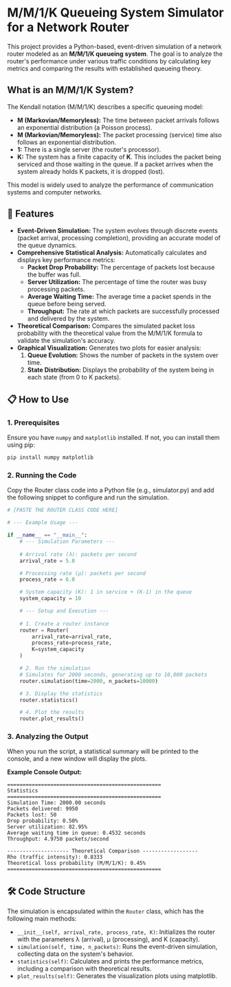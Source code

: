 # M/M/1/K Queueing System Simulator for a Network Router

This project provides a Python-based, event-driven simulation of a network router modeled as an **M/M/1/K queueing system**. The goal is to analyze the router's performance under various traffic conditions by calculating key metrics and comparing the results with established queueing theory.

## What is an M/M/1/K System?

The Kendall notation (M/M/1/K) describes a specific queueing model:
-   **M (Markovian/Memoryless):** The time between packet arrivals follows an exponential distribution (a Poisson process).
-   **M (Markovian/Memoryless):** The packet processing (service) time also follows an exponential distribution.
-   **1:** There is a single server (the router's processor).
-   **K:** The system has a finite capacity of **K**. This includes the packet being serviced and those waiting in the queue. If a packet arrives when the system already holds K packets, it is dropped (lost).

This model is widely used to analyze the performance of communication systems and computer networks.

## 🚀 Features

-   **Event-Driven Simulation:** The system evolves through discrete events (packet arrival, processing completion), providing an accurate model of the queue dynamics.
-   **Comprehensive Statistical Analysis:** Automatically calculates and displays key performance metrics:
    -   **Packet Drop Probability:** The percentage of packets lost because the buffer was full.
    -   **Server Utilization:** The percentage of time the router was busy processing packets.
    -   **Average Waiting Time:** The average time a packet spends in the queue before being served.
    -   **Throughput:** The rate at which packets are successfully processed and delivered by the system.
-   **Theoretical Comparison:** Compares the simulated packet loss probability with the theoretical value from the M/M/1/K formula to validate the simulation's accuracy.
-   **Graphical Visualization:** Generates two plots for easier analysis:
    1.  **Queue Evolution:** Shows the number of packets in the system over time.
    2.  **State Distribution:** Displays the probability of the system being in each state (from 0 to K packets).

## 📋 How to Use

### 1. Prerequisites

Ensure you have `numpy` and `matplotlib` installed. If not, you can install them using pip:

```bash
pip install numpy matplotlib
```

### 2. Running the Code

Copy the Router class code into a Python file (e.g., simulator.py) and add the following snippet to configure and run the simulation.

```python
# [PASTE THE ROUTER CLASS CODE HERE]

# --- Example Usage ---

if __name__ == "__main__":
    # --- Simulation Parameters ---
    
    # Arrival rate (λ): packets per second
    arrival_rate = 5.0

    # Processing rate (μ): packets per second
    process_rate = 6.0

    # System capacity (K): 1 in service + (K-1) in the queue
    system_capacity = 10

    # --- Setup and Execution ---
    
    # 1. Create a router instance
    router = Router(
        arrival_rate=arrival_rate,
        process_rate=process_rate,
        K=system_capacity
    )

    # 2. Run the simulation
    # Simulates for 2000 seconds, generating up to 10,000 packets
    router.simulation(time=2000, n_packets=10000)

    # 3. Display the statistics
    router.statistics()

    # 4. Plot the results
    router.plot_results()
```

### 3. Analyzing the Output

When you run the script, a statistical summary will be printed to the console, and a new window will display the plots.

**Example Console Output:**
```
==================================================
Statistics
==================================================
Simulation Time: 2000.00 seconds
Packets delivered: 9950
Packets lost: 50
Drop probability: 0.50%
Server utilization: 82.95%
Average waiting time in queue: 0.4532 seconds
Throughput: 4.9750 packets/second

-------------------- Theoretical Comparison ------------------
Rho (traffic intensity): 0.8333
Theoretical loss probability (M/M/1/K): 0.45%
==================================================
```

## 🛠️ Code Structure

The simulation is encapsulated within the `Router` class, which has the following main methods:

- `__init__(self, arrival_rate, process_rate, K)`: Initializes the router with the parameters λ (arrival), μ (processing), and K (capacity).
- `simulation(self, time, n_packets)`: Runs the event-driven simulation, collecting data on the system's behavior.
- `statistics(self)`: Calculates and prints the performance metrics, including a comparison with theoretical results.
- `plot_results(self)`: Generates the visualization plots using matplotlib.
